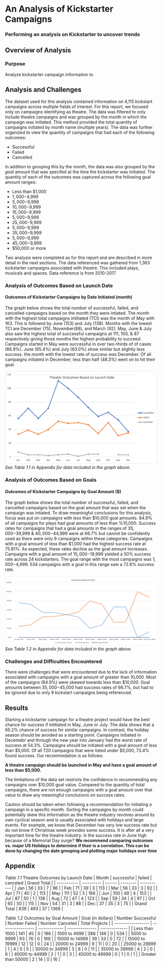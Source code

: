 # An Analysis of Kickstarter Campaigns
### Performing an analysis on Kickstarter to uncover trends

## Overview of Analysis
### Purpose
Analyze kickstarter campaign information to 

## Analysis and Challenges
The dataset used for this analysis contained information on 4,115 kickstart campaigns across multiple fields of interest. For this report, we focused only on campaigns identifying as theatre. 
The data was filtered to only include theatre campaigns and was grouped by the month in which the campaign was initiated. This method provided the total quantity of campaigns initiated by month name (multiple years). The data was further organized to view the quantity of campaigns that had each of the following outcomes:
  - Successful
  - Failed
  - Cancelled

In addition to grouping this by the month, the data was also grouped by the *goal* amount that was specifed at the time the kickstarter was initiated. The quantity of each of the outcomes was captured across the following goal amount ranges:
  - Less than $1,000
  - $1,000-$4,999
  - $5,000-$9,999
  - $10,000-$9,999
  - $15,000-$9,999
  - $5,000-$9,999
  - $25,000-$9,999
  - $5,000-$9,999
  - $35,000-$9,999
  - $5,000-$9,999
  - $45,000-$9,999
  - $50,000 or more

Two analysis were completed as for this report and are described in more detail in the next sections. The data referenced was gathered from 1,363 kickstarter campaigns associated with theatre. This included plays, musicals and spaces. Data reference is from 2010-2017

### Analysis of Outcomes Based on Launch Date
#### Outcomes of Kickstarter Campaigns by Date Initiated (month)
The graph below shows the total number of successful, failed, and cancelled campaigns based on the month they were intiated. The month with the highest total campaigns intitiated (TCI) was the month of May with 163. This is followed by June (153) and July (138). Months with the lowest TCI are December (75), November(88), and March (92). 
May, June & July also saw the highest total of successful campaigns at 111, 100, & 87 respectively giving those months the highest probability to succeed. Campaigns started in May were successful in over two-thirds of of cases (66.9%). June (65.4%) and July (63.0%) show similar but slightly less success. the month with the lowest rate of success was December. Of all campaigns initiated in December, less than half (48.3%) went on to hit their goal. 

![outcome by date](https://github.com/michaelsullivan0220/kickstarter-analysis/blob/michaelsullivan0220-patch-1/Resources/Theater_Outcomes_vs_Launch.png)
*See Table 1.1 in Appendix for data included in the graph above.*

### Analysis of Outcomes Based on Goals
#### Outcomes of Kickstarter Campaigns by Goal Amount ($)
The graph below shows the total number of successful, failed, and cancelled campaigns based on the goal amount that was set when the campaign was intiated.
To draw meaninigful conclusions for this analysis, focus was put on campaigns with less than $10,000 goal amounts. 84.9% of all campaigns for plays had goal amounts of less than %10,000. Success rates for campaigns that had a goal amounts in the ranges of $35,000-$39,999 & $40,000-$44,999 were at 66.7% but cannot be confidently used as there were only 9 campaigns within these categories. 
Campaigns with a goal amount of less than $1,000 had the highest success rate at 75.81%. As expected, these rates decline as the goal amount increases. Campaigns with a goal amount of $15,000-$19,999 yielded a 50% success rate across 24 kickstarters.
The goal range with the most campaigns was $1,000-$4,999. 534 campaigns with a goal in this range saw a 72.6% success rate. 

![outcome by goal](https://github.com/michaelsullivan0220/kickstarter-analysis/blob/michaelsullivan0220-patch-1/Resources/Outcomes_vs_Goals.png)
*See Table 1.2 in Appendix for data included in the graph above.*

### Challenges and Difficulties Encountered
There were challenges that were encountered due to the lack of information associated with campaigns with a goal amount of greater than 10,000. Most of the campaigns (84.9%) were skewed towards less than $10,000. Goal amounts between $35,000-$45,000 had success rates of 66.7%, but had to be ignored due to only 9 kickstart campaigns being referenced. 

## Results
Starting a kickstarter campaign for a theatre project would have the best chance for success if intitiated in May, June or July. The data shows that a 65.2% chance of success for similar campaigns. In contrast, the holiday season should be avoided as a starting point. Campaigns initiated in Decemebr and through the new year into January had the worst rate of success at 54.3%.
Campaigns should be initiated with a goal amount of less than $5,000. Of all 720 campaigns that were listed under $5,000, 73.4% found success. 
Our recommedation is as follows: 

**A theatre campaign should be launched in May and have a goal amount of less than $5,000.**

The limitations of the data set restricts the confidence in recommending any campaigns over $10,000 goal value. Compared to the quantity of total campaigns, there are not enough campaigns with a goal amount over that value to draw any meaningful conclusions on success rates. 

Caution should be taken when following a recommendation for initiating a campaign in a specific month. Sorting the campaigns by month could potentially skew this information as the theatre industry revolves around its own cyclical season and is usually associated with holidays and large events. For example, we know that December has very low success rate but do not know if Christmas week provides some success. It is after all a very important time for the theatre industry. Is the success rate in June high because of a Memorial Day surge? **We recommend comparing outcomes vs. major US Holidays to determine if their is a correlation. This can be done by changing the date grouping and plotting major holidays over time**

## Appendix
*Table 1.1* 
Theatre Outcomes by Launch Date
| Month       | successful | failed | canceled | Grand Total |
| ----------- | ---------- | ------ | -------- | ----------- |
| Jan         | 56         | 33     | 7        | 96          |
| Feb         | 71         | 39     | 3        | 113         |
| Mar         | 56         | 33     | 3        | 92          |
| Apr         | 71         | 40     | 2        | 113         |
| May         | 111        | 52     | 3        | 166         |
| Jun         | 100        | 49     | 4        | 153         |
| Jul         | 87         | 50     | 1        | 138         |
| Aug         | 72         | 47     | 4        | 123         |
| Sep         | 59         | 34     | 4        | 97          |
| Oct         | 65         | 50     |          | 115         |
| Nov         | 54         | 31     | 3        | 88          |
| Dec         | 37         | 35     | 3        | 75          |
| Grand Total | 839        | 493    | 37       | 1369        |

*Table 1.2* 
Outcomes by Goal Amount
| Goal  (in dollars) | Number Successful | Number Failed | Number Canceled | Total Projects |
| ------------------ | ----------------- | ------------- | --------------- | -------------- |
| Less than 1000     | 141               | 45            | 0               | 186            |
| 1000 to 4999       | 388               | 146           | 0               | 534            |
| 5000 to 9999       | 93                | 76            | 0               | 169            |
| 10000 to 14999     | 39                | 33            | 0               | 72             |
| 15000 to 19999     | 12                | 12            | 0               | 24             |
| 20000 to 24999     | 9                 | 11            | 0               | 20             |
| 25000 to 29999     | 1                 | 4             | 0               | 5              |
| 30000 to 34999     | 3                 | 8             | 0               | 11             |
| 35000 to 39999     | 4                 | 2             | 0               | 6              |
| 40000 to 44999     | 2                 | 1             | 0               | 3              |
| 45000 to 49999     | 0                 | 1             | 0               | 1              |
| Greater than 50000 | 2                 | 14            | 0               | 16             |

